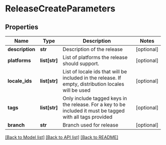 # ReleaseCreateParameters

## Properties
Name | Type | Description | Notes
------------ | ------------- | ------------- | -------------
**description** | **str** | Description of the release | [optional] 
**platforms** | **list[str]** | List of platforms the release should support. | [optional] 
**locale_ids** | **list[str]** | List of locale ids that will be included in the release. If empty, distribution locales will be used | [optional] 
**tags** | **list[str]** | Only include tagged keys in the release. For a key to be included it must be tagged with all tags provided | [optional] 
**branch** | **str** | Branch used for release | [optional] 

[[Back to Model list]](../README.md#documentation-for-models) [[Back to API list]](../README.md#documentation-for-api-endpoints) [[Back to README]](../README.md)


